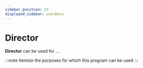 ```yaml
---
sidebar_position: 23
displayed_sidebar: userDocs
---
```


# Director

**Director** can be used for ...

:::note
Itemize the purposes for which this program can be used
:::

